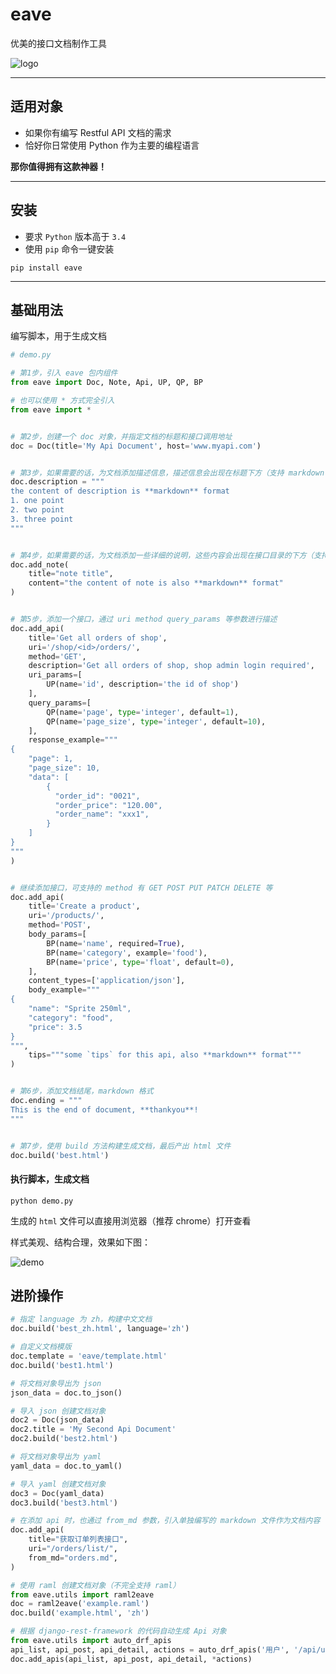 # eave

优美的接口文档制作工具


![logo](https://raw.githubusercontent.com/taojy123/eave/master/eave/resource/logo.jpg)


-----

## 适用对象

- 如果你有编写 Restful API 文档的需求
- 恰好你日常使用 Python 作为主要的编程语言

**那你值得拥有这款神器！**


-----

## 安装

- 要求 `Python` 版本高于 `3.4`
- 使用 `pip` 命令一键安装

```
pip install eave
```

-----

## 基础用法

编写脚本，用于生成文档

```python
# demo.py

# 第1步，引入 eave 包内组件
from eave import Doc, Note, Api, UP, QP, BP

# 也可以使用 * 方式完全引入
from eave import *


# 第2步，创建一个 doc 对象，并指定文档的标题和接口调用地址
doc = Doc(title='My Api Document', host='www.myapi.com')


# 第3步，如果需要的话，为文档添加描述信息，描述信息会出现在标题下方（支持 markdown 语法）
doc.description = """
the content of description is **markdown** format
1. one point
2. two point
3. three point
"""


# 第4步，如果需要的话，为文档添加一些详细的说明，这些内容会出现在接口目录的下方（支持 markdown 语法）
doc.add_note(
    title="note title",
    content="the content of note is also **markdown** format"
)


# 第5步，添加一个接口，通过 uri method query_params 等参数进行描述
doc.add_api(
    title='Get all orders of shop',
    uri='/shop/<id>/orders/',
    method='GET',
    description='Get all orders of shop, shop admin login required',
    uri_params=[
        UP(name='id', description='the id of shop')
    ],
    query_params=[
        QP(name='page', type='integer', default=1),
        QP(name='page_size', type='integer', default=10),
    ],
    response_example="""
{
    "page": 1,
    "page_size": 10,
    "data": [
        {
          "order_id": "0021",
          "order_price": "120.00",
          "order_name": "xxx1",
        }
    ]
}
"""
)


# 继续添加接口，可支持的 method 有 GET POST PUT PATCH DELETE 等
doc.add_api(
    title='Create a product',
    uri='/products/',
    method='POST',
    body_params=[
        BP(name='name', required=True),
        BP(name='category', example='food'),
        BP(name='price', type='float', default=0),
    ],
    content_types=['application/json'],
    body_example="""
{
    "name": "Sprite 250ml",
    "category": "food",
    "price": 3.5
}
""",
    tips="""some `tips` for this api, also **markdown** format"""
)


# 第6步，添加文档结尾，markdown 格式
doc.ending = """
This is the end of document, **thankyou**!
"""


# 第7步，使用 build 方法构建生成文档，最后产出 html 文件
doc.build('best.html')


```


#### 执行脚本，生成文档 

```
python demo.py
```

生成的 `html` 文件可以直接用浏览器（推荐 chrome）打开查看

样式美观、结构合理，效果如下图：

![demo](https://raw.githubusercontent.com/taojy123/eave/master/eave/resource/best.png)

## 进阶操作

```python
# 指定 language 为 zh，构建中文文档
doc.build('best_zh.html', language='zh')

# 自定义文档模版
doc.template = 'eave/template.html'
doc.build('best1.html')

# 将文档对象导出为 json
json_data = doc.to_json()

# 导入 json 创建文档对象
doc2 = Doc(json_data)
doc2.title = 'My Second Api Document'
doc2.build('best2.html')

# 将文档对象导出为 yaml
yaml_data = doc.to_yaml()

# 导入 yaml 创建文档对象
doc3 = Doc(yaml_data)
doc3.build('best3.html')

# 在添加 api 时，也通过 from_md 参数，引入单独编写的 markdown 文件作为文档内容
doc.add_api(
    title="获取订单列表接口",
    uri="/orders/list/",
    from_md="orders.md",
)

# 使用 raml 创建文档对象（不完全支持 raml）
from eave.utils import raml2eave
doc = raml2eave('example.raml')
doc.build('example.html', 'zh')

# 根据 django-rest-framework 的代码自动生成 Api 对象
from eave.utils import auto_drf_apis
api_list, api_post, api_detail, actions = auto_drf_apis('用户', '/api/users/', UserViewSet)
doc.add_apis(api_list, api_post, api_detail, *actions)
```
